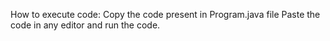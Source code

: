 How to execute code:
Copy the code present in Program.java file
Paste the code in any editor
and run the code.
